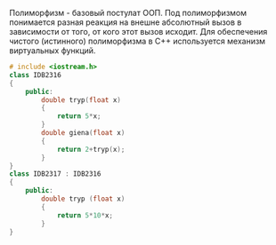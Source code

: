 Полиморфизм - базовый постулат ООП. Под полиморфизмом понимается разная реакция на внешне абсолютный вызов в зависимости от того, от кого этот вызов исходит.
Для обеспечения чистого (истинного) полиморфизма в C++ используется механизм виртуальных функций.
```cpp
# include <iostream.h>
class IDB2316
{
	public:
		double tryp(float x)
		{
			return 5*x;
		}
		double giena(float x)
		{
			return 2+tryp(x);
		}
}
class IDB2317 : IDB2316
{
	public:
		double tryp (float x)
		{
			return 5*10*x;
		}
}
```